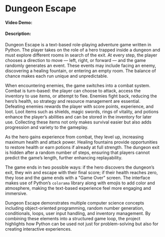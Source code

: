 # Dungeon Escape
#### Video Demo: <URL HERE>
#### Description:
Dungeon Escape is a text-based role-playing adventure game written in Python. The player takes on the role of a hero trapped inside a dungeon and must explore different rooms in search of the exit. At every step, the player chooses a direction to move — left, right, or forward — and the game randomly generates an event. These events may include facing an enemy, discovering a healing fountain, or entering an empty room. The balance of chance makes each run unique and unpredictable.

When encountering enemies, the game switches into a combat system. Combat is turn-based: the player can choose to attack, access the inventory to use items, or attempt to flee. Enemies fight back, reducing the hero’s health, so strategy and resource management are essential. Defeating enemies rewards the player with score points, experience, and loot. Loot items such as shields, magic swords, rings of vitality, and potions enhance the player’s abilities and can be stored in the inventory for later use. Collecting these items not only makes survival easier but also adds progression and variety to the gameplay.

As the hero gains experience from combat, they level up, increasing maximum health and attack power. Healing fountains provide opportunities to restore health or earn potions if already at full strength. The dungeon exit is hidden after a random number of steps, ensuring that players cannot predict the game’s length, further enhancing replayability.

The game ends in two possible ways: if the hero discovers the dungeon’s exit, they win and escape with their final score; if their health reaches zero, they lose and the game ends with a "Game Over" screen. The interface makes use of Python’s `colorama` library along with emojis to add color and atmosphere, making the text-based experience feel more engaging and immersive.

Dungeon Escape demonstrates multiple computer science concepts including object-oriented programming, random number generation, conditionals, loops, user input handling, and inventory management. By combining these elements into a structured game loop, the project highlights how Python can be used not just for problem-solving but also for creating interactive experiences.
